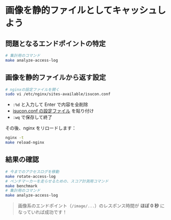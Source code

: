 # 画像を静的ファイルとしてキャッシュしよう

## 問題となるエンドポイントの特定

```bash
# 集計用のコマンド
make analyze-access-log
```

## 画像を静的ファイルから返す設定

```bash
# nginxの設定ファイルを開く
sudo vi /etc/nginx/sites-available/isucon.conf
```

- `:%d` と入力して Enter で内容を全削除
- [isucon.conf の設定ファイル](/lecture/part2/isucon2.conf) を貼り付け
- `:wq` で保存して終了

その後、nginx をリロードします：

```bash
nginx -t
make reload-nginx
```

## 結果の確認

```bash
# 今までのアクセスログを移動
make rotate-access-log
# ベンチマーカーを走らせるための、スコア計測用コマンド
make benchmark
# 集計用のコマンド
make analyze-access-log
```

> 画像系のエンドポイント（`/image/...`）のレスポンス時間が **ほぼ 0 秒** になっていれば成功です！
